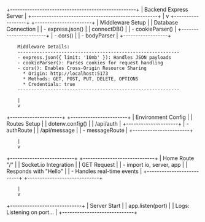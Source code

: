 +---------------------------------------------------+
|              Backend Express Server              |
+---------------------------------------------------+
        |
        v
+------------------+         +-----------------------+
| Middleware Setup |         | Database Connection   |
| - express.json() |         | connectDB()           |
| - cookieParser() |         +-----------------------+
| - cors()         |
| - bodyParser     |
+------------------+

        Middleware Details:
        -----------------------------------------------------------
        - express.json({ limit: '10mb' }): Handles JSON payloads
        - cookieParser(): Parses cookies for request handling
        - cors(): Enables Cross-Origin Resource Sharing
          * Origin: http://localhost:5173
          * Methods: GET, POST, PUT, DELETE, OPTIONS
          * Credentials: true
        -----------------------------------------------------------

        |
        v
+---------------------+         +-----------------------+
| Environment Config  |         | Routes Setup          |
| dotenv.config()     |         | /api/auth             |
+---------------------+         | - authRoute           |
                                | /api/message          |
                                | - messageRoute        |
                                +-----------------------+

        |
        v
+--------------------------+            +-----------------------------+
| Home Route "/"           |            | Socket.io Integration       |
| GET Request              |            | - import io, server, app    |
| Responds with "Hello"    |            | - Handles real-time events  |
+--------------------------+            +-----------------------------+

        |
        v
+-----------------------------+
| Server Start               |
| app.listen(port)           |
| Logs: Listening on port... |
+-----------------------------+
